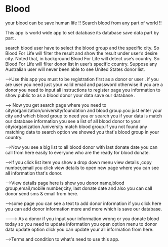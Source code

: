 # Blood

your blood can be save human life !! Search blood from any part of world !!

This app is world wide app to set database its database save data part by part .

search blood user have to select the blood group and the specific city. So Blood For Life  will filter the result and show the result under user’s desire city.
Noted that, in background Blood For Life will detect use’s country. So Blood For Life will filter donor list in user’s specific country.
Suppose any Australian user will never been able to see United States donor list.


-->Use this app you must to be registration first as a donor or user . if you are user you need just your valid email and password otherwise if you are a donor you need to input all instructions to register page you information to show public to as a blood donor your data save our database .

--> Now you get search page where you need to city/organization/university/foundation and blood group.you just enter your city and which blood group to need you or search you if your data is match our database information you see a list of all blood donor to your city/organization /university  match blood group.if you not found any matching data to search option we showed you that's blood group in your country.

-->Now you see a big list to all blood donor with last donate date you can call from here easily to everyone who are the ready for blood donate.

-->If you click list item you show a drop down menu view details ,copy number,email you click view details to open new page where you can see all information that's donor.

-->View details page here is show you donor name,blood group,email,mobile number,city, last donate date and also you can call donor send sms  & email from here.

-->some page you can see a text to add donor information if you click here you can add donor information more and more which is save our database.

---> As a donor if you input your information wrong or you donate blood today so you need to update information you open option menu to donor data update option click you can update your all information from here.

-->Terms and condition to what's need to use this app.
